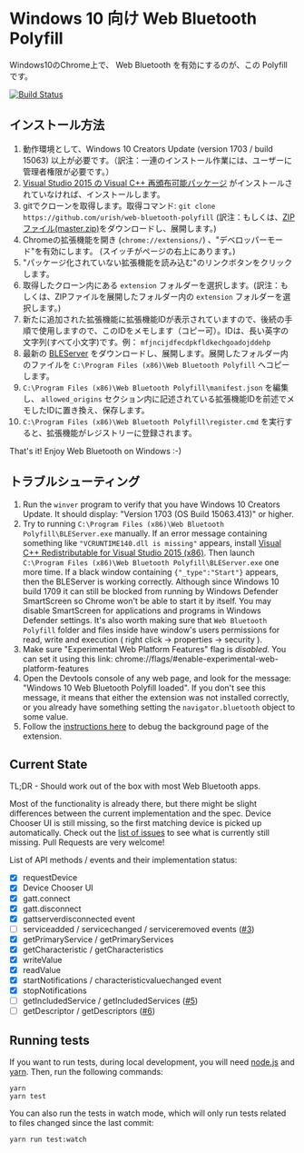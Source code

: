 # Windows 10 向け Web Bluetooth Polyfill

<!-- The Polyfill enables Web Bluetooth in Chrome on Windows 10.  -->
Windows10のChrome上で、 Web Bluetooth を有効にするのが、この Polyfill です。

[![Build Status](https://travis-ci.org/urish/web-bluetooth-polyfill.png?branch=master)](https://travis-ci.org/urish/web-bluetooth-polyfill)

## インストール方法

<!--
1. You need to have Windows 10 Creators Update (version 1703 / build 15063) or newer
2. You also need [Visual C++ Redistributable for Visual Studio 2015 (x86)](https://www.microsoft.com/en-us/download/details.aspx?id=48145), if not already installed
3. Clone this repo: `git clone https://github.com/urish/web-bluetooth-polyfill`
4. Open Chrome Extensions pane (chrome://extensions/) and enable "Developer Mode" (there is a checkbox on top of the page)
5. Click the "Load unpacked extension..." button
6. Choose the `extension` folder inside the cloned repo
7. Take a note of the extension ID for the newly added extension, you will need it in step 9. The ID is a long string of lowercase english letters, e.g. `mfjncijdfecdpkfldkechgoadojddehp`
8. Download the latest [BLEServer](https://github.com/urish/web-bluetooth-polyfill/releases/) and unpack it inside `C:\Program Files (x86)\Web Bluetooth Polyfill`
9. Edit `C:\Program Files (x86)\Web Bluetooth Polyfill\manifest.json` and change the extension id in the `allowed_origins` section to match the extension ID you found in step 7
10. Run `C:\Program Files (x86)\Web Bluetooth Polyfill\register.cmd` to register the Native Messaging server
-->

1. 動作環境として、Windows 10 Creators Update (version 1703 / build 15063) 以上が必要です。（訳注：一連のインストール作業には、ユーザーに管理者権限が必要です。）
2. [Visual Studio 2015 の Visual C++ 再頒布可能パッケージ](https://www.microsoft.com/ja-JP/download/details.aspx?id=48145) がインストールされていなければ、インストールします。
3. gitでクローンを取得します。取得コマンド: `git clone https://github.com/urish/web-bluetooth-polyfill` (訳注：もしくは、[ZIPファイル(master.zip)](https://github.com/urish/web-bluetooth-polyfill/archive/master.zip)をダウンロードし、展開します。)
4. Chromeの拡張機能を開き (`chrome://extensions/`) 、"デベロッパーモード"を有効にします。 (スイッチがページの右上にあります。)
5. "パッケージ化されていない拡張機能を読み込む"のリンクボタンをクリックします。
6. 取得したクローン内にある `extension` フォルダーを選択します。(訳注：もしくは、ZIPファイルを展開したフォルダー内の `extension` フォルダーを選択します。)
7. 新たに追加された拡張機能に拡張機能IDが表示されていますので、後続の手順で使用しますので、このIDをメモします（コピー可）。IDは、長い英字の文字列(すべて小文字)です。例： `mfjncijdfecdpkfldkechgoadojddehp`
8. 最新の [BLEServer](https://github.com/urish/web-bluetooth-polyfill/releases/) をダウンロードし、展開します。展開したフォルダー内のファイルを `C:\Program Files (x86)\Web Bluetooth Polyfill` へコピーします。
9. `C:\Program Files (x86)\Web Bluetooth Polyfill\manifest.json` を編集し、 `allowed_origins` セクション内に記述されている拡張機能IDを前述でメモしたIDに置き換え、保存します。
10. `C:\Program Files (x86)\Web Bluetooth Polyfill\register.cmd` を実行すると、拡張機能がレジストリーに登録されます。

That's it! Enjoy Web Bluetooth on Windows :-)

## トラブルシューティング

1. Run the `winver` program to verify that you have Windows 10 Creators Update. It should display: "Version 1703 (OS Build 15063.413)" or higher.
2. Try to running `C:\Program Files (x86)\Web Bluetooth Polyfill\BLEServer.exe` manually. If an error message containing something like `"VCRUNTIME140.dll is missing"` appears, install [Visual C++ Redistributable for Visual Studio 2015 (x86)](https://www.microsoft.com/en-us/download/details.aspx?id=48145). Then launch `C:\Program Files (x86)\Web Bluetooth Polyfill\BLEServer.exe` one more time. If a black window containing `{"_type":"Start"}` appears, then the BLEServer is working correctly. Although since Windows 10 build 1709 it can still be blocked from running by Windows Defender SmartScreen so Chrome won't be able to start it by itself. You may disable SmartScreen for applications and programs in Windows Defender settings. It's also worth making sure that `Web Bluetooth Polyfill` folder and files inside have window's users permissions for read, write and execution ( right click -> properties -> security ).
3. Make sure "Experimental Web Platform Features" flag is *disabled*. You can set it using this link: chrome://flags/#enable-experimental-web-platform-features
4. Open the Devtools console of any web page, and look for the message: "Windows 10 Web Bluetooth Polyfill loaded". If you don't see this message, it means that either the extension was not installed correctly, or you already have something setting the `navigator.bluetooth` object to some value.
5. Follow the [instructions here](https://github.com/urish/web-bluetooth-polyfill/issues/21#issuecomment-308990559) to debug the background page of the extension.

## Current State

TL;DR - Should work out of the box with most Web Bluetooth apps.

Most of the functionality is already there, but there might be slight differences between the current implementation and the spec. Device Chooser UI is still missing, so the first matching device is picked up automatically. Check out the [list of issues](https://github.com/urish/web-bluetooth-polyfill/issues) to see what is currently still missing. Pull Requests are very welcome!

List of API methods / events and their implementation status:

- [X] requestDevice
- [X] Device Chooser UI 
- [X] gatt.connect
- [X] gatt.disconnect
- [X] gattserverdisconnected event
- [ ] serviceadded / servicechanged / serviceremoved events ([#3](https://github.com/urish/web-bluetooth-polyfill/issues/3))
- [X] getPrimaryService / getPrimaryServices
- [X] getCharacteristic / getCharacteristics
- [X] writeValue
- [X] readValue
- [X] startNotifications / characteristicvaluechanged event
- [x] stopNotifications
- [ ] getIncludedService / getIncludedServices ([#5](https://github.com/urish/web-bluetooth-polyfill/issues/5))
- [ ] getDescriptor / getDescriptors ([#6](https://github.com/urish/web-bluetooth-polyfill/issues/6))

## Running tests

If you want to run tests, during local development, you will need [node.js](https://nodejs.org/en/) and [yarn](https://yarnpkg.com/en/). Then, run the following commands:

    yarn
    yarn test
    
You can also run the tests in watch mode, which will only run tests related to files changed since the last commit:

    yarn run test:watch


